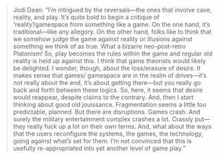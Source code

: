>  Jodi Dean: “I’m intrigued by the reversals—the ones that involve cave, reality, and play. It’s quite bold to begin a critique of ‘reality’/gamespace from something like a game. On the one hand, it’s traditional—like any allegory. On the other hand, folks like to think that we somehow judge the game against reality or illusions against something we think of as true. What a bizarre neo-post-retro Platonism! So, play becomes the rules within the game and regular old reality is held up against this. I think that game theorists would likely be delighted. I wonder, though, about the loss/erasure of desire. It makes sense that games/ gamespace are in the realm of drives—it’s not really about the end, it’s about getting there—but you really go back and forth between these logics. So, here, it seems that desire would reappear, despite claims to the contrary. And, then I start thinking about good old jouissance. Fragmentation seems a little too predictable, planned. But there are disruptions. Games crash. And surely the military entertainment complex crashes a lot. Crassly put—they really fuck up a lot on their own terms. And, what about the ways that the users reconfigure the systems, the games, the technology, going against what’s set for them. I’m not convinced that this is usefully re-appropriated into yet another level of game play.”
